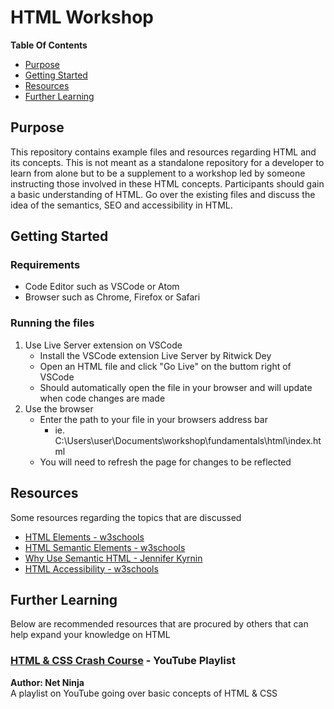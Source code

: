 # HTML Workshop

**Table Of Contents**
-  [Purpose](#purpose)
-  [Getting Started](#getting-started)
-  [Resources](#resources)
-  [Further Learning](#further-learning)

## Purpose
This repository contains example files and resources regarding HTML and its concepts. This is not meant as a standalone repository for a developer to learn from alone but to be a supplement to a workshop led by someone instructing those involved in these HTML concepts. Participants should gain a basic understanding of HTML. Go over the existing files and discuss the idea of the semantics, SEO and accessibility in HTML.

## Getting Started
### Requirements
- Code Editor such as VSCode or Atom
- Browser such as Chrome, Firefox or Safari

### Running the files
1. Use Live Server extension on VSCode
    - Install the VSCode extension Live Server by Ritwick Dey
    - Open an HTML file and click "Go Live" on the buttom right of VSCode
    - Should automatically open the file in your browser and will update when code changes are made
2. Use the browser
    - Enter the path to your file in your browsers address bar 
        - ie. C:\Users\user\Documents\workshop\fundamentals\html\index.html
    - You will need to refresh the page for changes to be reflected

## Resources
Some resources regarding the topics that are discussed

- [HTML Elements - w3schools](https://www.w3schools.com/TAGS/default.ASP)
- [HTML Semantic Elements - w3schools](https://www.w3schools.com/html/html5_semantic_elements.asp)
- [Why Use Semantic HTML - Jennifer Kyrnin](https://www.thoughtco.com/why-use-semantic-html-3468271)
- [HTML Accessibility - w3schools](https://www.w3schools.com/html/html_accessibility.asp)

## Further Learning
Below are recommended resources that are procured by others that can help expand your knowledge on HTML

### [HTML & CSS Crash Course](https://www.youtube.com/watch?v=hu-q2zYwEYs&list=PL4cUxeGkcC9ivBf_eKCPIAYXWzLlPAm6G) - YouTube Playlist
**Author: Net Ninja**  
A playlist on YouTube going over basic concepts of HTML & CSS
